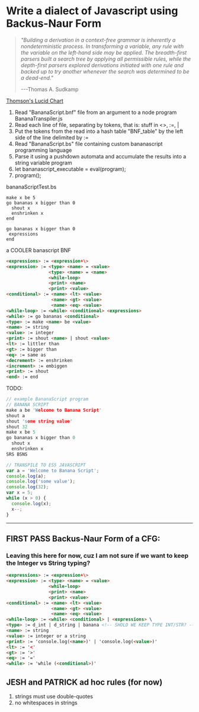 # Write a dialect of Javascript using Backus-Naur Form 
> *"Building a derivation in a context-free grammar is inherently a nondeterministic process. In transforming a variable, any rule with the variable on the left-hand side may be applied. The breadth-first parsers built a search tree by applying all permissible rules, while the depth-first parsers explored derivations initiated with one rule and backed up to try another whenever the search was determined to be a dead-end."*
>
> ---Thomas A. Sudkamp

[Thomson's Lucid Chart](https://www.lucidchart.com/documents/edit/c7e701b5-f2f4-4c20-ab8b-4fea175c5cf5/0?shared=true&)

1. Read "BananaScript.bnf" file from an argument to a node program BananaTranspiler.js
2. Read each line of file, separating by tokens, that is: stuff in <>, :=, |
3. Put the tokens from the read into a hash table "BNF_table" by the left side of the line delimited by :=
4. Read "BananaScript.bs" file containing custom bananascript programming language
5. Parse it using a pushdown automata and accumulate the results into a string variable program
6. let bananascript_executable = eval(program);
7. program();

bananaScriptTest.bs
```
make x be 5
go bananas x bigger than 0
  shout x
  enshrinken x
end
```

```
go bananas x bigger than 0
 expressions
end
```

a COOLER banascript BNF
```html
<expressions> := <expression+\>
<expression> := <type> <name> = <value>
                <type> <name> = <name>
                <while-loop>
                <print> <name>
                <print> <value>
<conditional> := <name> <lt> <value>
                 <name> <gt> <value>
                 <name> <eq> <value>
<while-loop> := <while> <conditional> <expressions>
<while> := go bananas <conditional>
<type> := make <name> be <value>
<name> := string
<value> := integer
<print> := shout <name> | shout <value>
<lt> := littler than
<gt> := bigger than
<eq> := same as
<decrement> := enshrinken
<increment> := embiggen
<print> := shout
<end> := end
```

TODO:
```c
// example BananaScript program
// BANANA SCRIPT
make a be 'Welcome to Banana Script'
shout a
shout 'some string value'
shout 32
make x be 5
go bananas x bigger than 0
  shout x
  enshrinken x
SRS BSNS
```

```js
// TRANSPILE TO ES5 JAVASCRIPT
var a = 'Welcome to Banana Script';
console.log(a);
console.log('some value');
console.log(32);
var x = 5;
while (x > 0) {
  console.log(x);
  x--;
}
```

***

## FIRST PASS Backus-Naur Form of a CFG:
### Leaving this here for now, cuz I am not sure if we want to keep the Integer vs String typing?
```html
<expressions> := <expression+\>
<expression> := <type> <name> = <value>
                <while-loop>
                <print> <name>
                <print> <value>
<conditional> := <name> <lt> <value>
                 <name> <gt> <value>
                 <name> <eq> <value>
<while-loop> := <while> <conditional> | <expressions> \
<type> := d_int | d_string | banana <!-- SHOLD WE KEEP TYPE INT/STR? --->
<name> := string
<value> := integer or a string 
<print> := 'console.log(<name>)' | 'console.log(<value>)'
<lt> := '<'
<gt> := '>'
<eq> := '='
<while> := 'while (<conditional>)'
```

## JESH and PATRICK ad hoc rules (for now)
1. strings must use double-quotes
2. no whitespaces in strings
